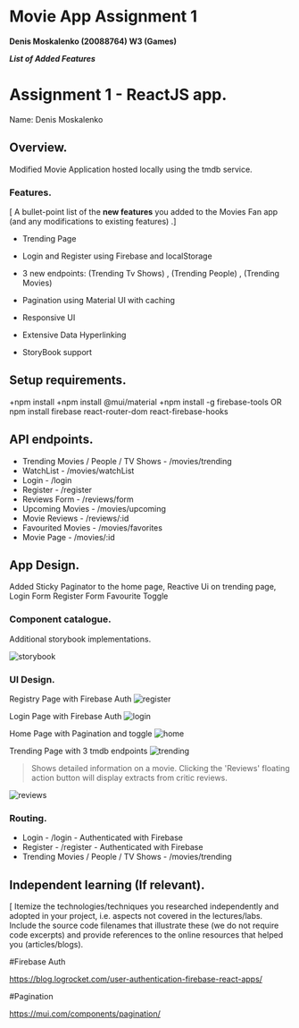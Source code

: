 # Movie App Assignment 1

**Denis Moskalenko (20088764) W3 (Games)**

**_List of Added Features_**



# Assignment 1 - ReactJS app.

Name: Denis Moskalenko

## Overview.

Modified Movie Application hosted locally using the tmdb service.

### Features.
[ A bullet-point list of the __new features__ you added to the Movies Fan app (and any modifications to existing features) .]
 
+ Trending Page

+ Login and Register using Firebase and localStorage

+ 3 new endpoints: (Trending Tv Shows) , (Trending People) , (Trending Movies)

+ Pagination using Material UI with caching

+ Responsive UI

+ Extensive Data Hyperlinking

+ StoryBook support

## Setup requirements.

+npm install
+npm install @mui/material 
+npm install -g firebase-tools OR npm install firebase react-router-dom react-firebase-hooks

## API endpoints.

+ Trending Movies / People / TV Shows - /movies/trending
+ WatchList - /movies/watchList
+ Login - /login
+ Register - /register
+ Reviews Form - /reviews/form
+ Upcoming Movies - /movies/upcoming
+ Movie Reviews - /reviews/:id
+ Favourited Movies - /movies/favorites
+ Movie Page - /movies/:id

## App Design.

Added Sticky Paginator to the home page,
Reactive Ui on trending page,
Login Form 
Register Form
Favourite Toggle

### Component catalogue.

Additional storybook implementations.

![storybook](https://user-images.githubusercontent.com/59964862/146231873-affdfe2b-f78d-4922-8ae9-9d407437997c.PNG)
### UI Design.


Registry Page with Firebase Auth
![register](https://user-images.githubusercontent.com/59964862/146231681-e217036d-f333-4847-b8ee-1294d246e142.PNG)

Login Page with Firebase Auth
![login](https://user-images.githubusercontent.com/59964862/146231679-a7ac5a8b-ee83-4a92-9b7c-98e008ab68e9.PNG)

Home Page with Pagination and toggle
![home](https://user-images.githubusercontent.com/59964862/146231670-d40b2e6f-2f54-47cc-a825-801e0e26a36b.PNG)

Trending Page with 3 tmdb endpoints 
![trending](https://user-images.githubusercontent.com/59964862/146231664-c342a741-0738-4c5a-8a9f-15e09f6a9700.PNG)

>Shows detailed information on a movie. Clicking the 'Reviews' floating action button will display extracts from critic reviews.

![reviews](https://user-images.githubusercontent.com/59964862/146231682-41fb2666-228a-432d-8918-ab9337561907.PNG)


### Routing.

+ Login - /login - Authenticated with Firebase
+ Register - /register - Authenticated with Firebase
+ Trending Movies / People / TV Shows - /movies/trending

## Independent learning (If relevant).

[ Itemize the technologies/techniques you researched independently and adopted in your project, i.e. aspects not covered in the lectures/labs. Include the source code filenames that illustrate these (we do not require code excerpts) and provide references to the online resources that helped you (articles/blogs).

#Firebase Auth

https://blog.logrocket.com/user-authentication-firebase-react-apps/

#Pagination

https://mui.com/components/pagination/


